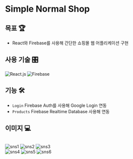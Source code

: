 # Simple Normal Shop

## 목표 🏆

- React와 Firebase를 사용해 간단한 쇼핑몰 웹 어플리케이션 구현

## 사용 기술 🎛️

![React.js](https://img.shields.io/badge/-React.js-61dafb?style=flat-square&logo=react&logoColor=ffffff)
![Firebase](https://img.shields.io/badge/-Firebase-ffa611?style=flat-square&logo=firebase&logoColor=ffffff)

## 기능 🛠️

- `Login` Firebase Auth를 사용해 Google Login 연동
- `Products` Firebase Realtime Database 사용해 연동

## 이미지 💻

<div style="display: grid;grid-template-columns: repeat(3, 1fr)">

![sns1](https://user-images.githubusercontent.com/87294942/209177952-af87e2ab-12f8-4de7-b9e3-037b5f81c6d6.png)
![sns2](https://user-images.githubusercontent.com/87294942/209177959-aadfe329-caeb-47e3-8bca-9c4cd13fe622.png)
![sns3](https://user-images.githubusercontent.com/87294942/209177965-21a08b7f-31c3-4116-8d65-b74084375a2b.png)
![sns4](https://user-images.githubusercontent.com/87294942/209177966-f52fc654-88b6-40c0-b537-e00e35ed6f55.png)
![sns5](https://user-images.githubusercontent.com/87294942/209177969-0f1efaea-a9cc-4f74-b7f5-e6b84fe80cc4.png)
![sns6](https://user-images.githubusercontent.com/87294942/209177972-c451f527-cfc0-4891-b053-84140bea2f26.png)

</div>